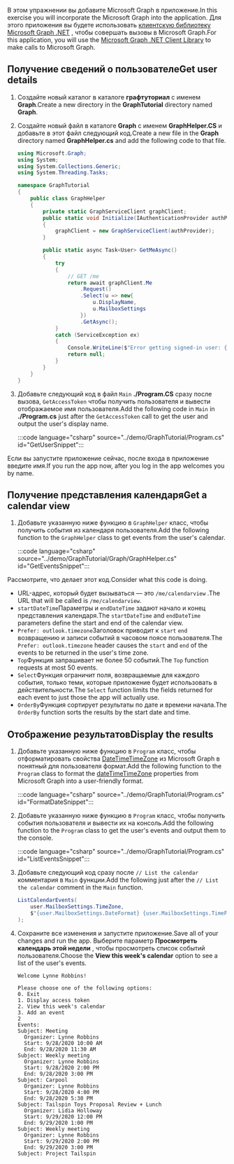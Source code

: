 <!-- markdownlint-disable MD002 MD041 -->

<span data-ttu-id="fa423-101">В этом упражнении вы добавите Microsoft Graph в приложение.</span><span class="sxs-lookup"><span data-stu-id="fa423-101">In this exercise you will incorporate the Microsoft Graph into the application.</span></span> <span data-ttu-id="fa423-102">Для этого приложения вы будете использовать [клиентскую библиотеку Microsoft Graph .NET](https://github.com/microsoftgraph/msgraph-sdk-dotnet) , чтобы совершать вызовы в Microsoft Graph.</span><span class="sxs-lookup"><span data-stu-id="fa423-102">For this application, you will use the [Microsoft Graph .NET Client Library](https://github.com/microsoftgraph/msgraph-sdk-dotnet) to make calls to Microsoft Graph.</span></span>

## <a name="get-user-details"></a><span data-ttu-id="fa423-103">Получение сведений о пользователе</span><span class="sxs-lookup"><span data-stu-id="fa423-103">Get user details</span></span>

1. <span data-ttu-id="fa423-104">Создайте новый каталог в каталоге **графтуториал** с именем **Graph**.</span><span class="sxs-lookup"><span data-stu-id="fa423-104">Create a new directory in the **GraphTutorial** directory named **Graph**.</span></span>
1. <span data-ttu-id="fa423-105">Создайте новый файл в каталоге **Graph** с именем **GraphHelper.CS** и добавьте в этот файл следующий код.</span><span class="sxs-lookup"><span data-stu-id="fa423-105">Create a new file in the **Graph** directory named **GraphHelper.cs** and add the following code to that file.</span></span>

    ```csharp
    using Microsoft.Graph;
    using System;
    using System.Collections.Generic;
    using System.Threading.Tasks;

    namespace GraphTutorial
    {
        public class GraphHelper
        {
            private static GraphServiceClient graphClient;
            public static void Initialize(IAuthenticationProvider authProvider)
            {
                graphClient = new GraphServiceClient(authProvider);
            }

            public static async Task<User> GetMeAsync()
            {
                try
                {
                    // GET /me
                    return await graphClient.Me
                        .Request()
                        .Select(u => new{
                            u.DisplayName,
                            u.MailboxSettings
                        })
                        .GetAsync();
                }
                catch (ServiceException ex)
                {
                    Console.WriteLine($"Error getting signed-in user: {ex.Message}");
                    return null;
                }
            }
        }
    }
    ```

1. <span data-ttu-id="fa423-106">Добавьте следующий код в файл `Main` **./Program.CS** сразу после вызова, `GetAccessToken` чтобы получить пользователя и вывести отображаемое имя пользователя.</span><span class="sxs-lookup"><span data-stu-id="fa423-106">Add the following code in `Main` in **./Program.cs** just after the `GetAccessToken` call to get the user and output the user's display name.</span></span>

    :::code language="csharp" source="../demo/GraphTutorial/Program.cs" id="GetUserSnippet":::

<span data-ttu-id="fa423-107">Если вы запустите приложение сейчас, после входа в приложение введите имя.</span><span class="sxs-lookup"><span data-stu-id="fa423-107">If you run the app now, after you log in the app welcomes you by name.</span></span>

## <a name="get-a-calendar-view"></a><span data-ttu-id="fa423-108">Получение представления календаря</span><span class="sxs-lookup"><span data-stu-id="fa423-108">Get a calendar view</span></span>

1. <span data-ttu-id="fa423-109">Добавьте указанную ниже функцию в `GraphHelper` класс, чтобы получить события из календаря пользователя.</span><span class="sxs-lookup"><span data-stu-id="fa423-109">Add the following function to the `GraphHelper` class to get events from the user's calendar.</span></span>

    :::code language="csharp" source="../demo/GraphTutorial/Graph/GraphHelper.cs" id="GetEventsSnippet":::

<span data-ttu-id="fa423-110">Рассмотрите, что делает этот код.</span><span class="sxs-lookup"><span data-stu-id="fa423-110">Consider what this code is doing.</span></span>

- <span data-ttu-id="fa423-111">URL-адрес, который будет вызываться — это `/me/calendarview` .</span><span class="sxs-lookup"><span data-stu-id="fa423-111">The URL that will be called is `/me/calendarview`.</span></span>
- <span data-ttu-id="fa423-112">`startDateTime`Параметры и `endDateTime` задают начало и конец представления календаря.</span><span class="sxs-lookup"><span data-stu-id="fa423-112">The `startDateTime` and `endDateTime` parameters define the start and end of the calendar view.</span></span>
- <span data-ttu-id="fa423-113">`Prefer: outlook.timezone`Заголовок приводит к `start` `end` возвращению и записи событий в часовом поясе пользователя.</span><span class="sxs-lookup"><span data-stu-id="fa423-113">The `Prefer: outlook.timezone` header causes the `start` and `end` of the events to be returned in the user's time zone.</span></span>
- <span data-ttu-id="fa423-114">`Top`Функция запрашивает не более 50 событий.</span><span class="sxs-lookup"><span data-stu-id="fa423-114">The `Top` function requests at most 50 events.</span></span>
- <span data-ttu-id="fa423-115">`Select`Функция ограничит поля, возвращаемые для каждого события, только теми, которые приложение будет использовать в действительности.</span><span class="sxs-lookup"><span data-stu-id="fa423-115">The `Select` function limits the fields returned for each event to just those the app will actually use.</span></span>
- <span data-ttu-id="fa423-116">`OrderBy`Функция сортирует результаты по дате и времени начала.</span><span class="sxs-lookup"><span data-stu-id="fa423-116">The `OrderBy` function sorts the results by the start date and time.</span></span>

## <a name="display-the-results"></a><span data-ttu-id="fa423-117">Отображение результатов</span><span class="sxs-lookup"><span data-stu-id="fa423-117">Display the results</span></span>

1. <span data-ttu-id="fa423-118">Добавьте указанную ниже функцию в `Program` класс, чтобы отформатировать свойства [DateTimeTimeZone](/graph/api/resources/datetimetimezone?view=graph-rest-1.0) из Microsoft Graph в понятный для пользователя формат.</span><span class="sxs-lookup"><span data-stu-id="fa423-118">Add the following function to the `Program` class to format the [dateTimeTimeZone](/graph/api/resources/datetimetimezone?view=graph-rest-1.0) properties from Microsoft Graph into a user-friendly format.</span></span>

    :::code language="csharp" source="../demo/GraphTutorial/Program.cs" id="FormatDateSnippet":::

1. <span data-ttu-id="fa423-119">Добавьте указанную ниже функцию в `Program` класс, чтобы получить события пользователя и вывести их на консоль.</span><span class="sxs-lookup"><span data-stu-id="fa423-119">Add the following function to the `Program` class to get the user's events and output them to the console.</span></span>

    :::code language="csharp" source="../demo/GraphTutorial/Program.cs" id="ListEventsSnippet":::

1. <span data-ttu-id="fa423-120">Добавьте следующий код сразу после `// List the calendar` комментария в `Main` функции.</span><span class="sxs-lookup"><span data-stu-id="fa423-120">Add the following just after the `// List the calendar` comment in the `Main` function.</span></span>

    ```csharp
    ListCalendarEvents(
        user.MailboxSettings.TimeZone,
        $"{user.MailboxSettings.DateFormat} {user.MailboxSettings.TimeFormat}"
    );
    ```

1. <span data-ttu-id="fa423-121">Сохраните все изменения и запустите приложение.</span><span class="sxs-lookup"><span data-stu-id="fa423-121">Save all of your changes and run the app.</span></span> <span data-ttu-id="fa423-122">Выберите параметр **Просмотреть календарь этой недели** , чтобы просмотреть список событий пользователя.</span><span class="sxs-lookup"><span data-stu-id="fa423-122">Choose the **View this week's calendar** option to see a list of the user's events.</span></span>

    ```Shell
    Welcome Lynne Robbins!

    Please choose one of the following options:
    0. Exit
    1. Display access token
    2. View this week's calendar
    3. Add an event
    2
    Events:
    Subject: Meeting
      Organizer: Lynne Robbins
      Start: 9/28/2020 10:00 AM
      End: 9/28/2020 11:30 AM
    Subject: Weekly meeting
      Organizer: Lynne Robbins
      Start: 9/28/2020 2:00 PM
      End: 9/28/2020 3:00 PM
    Subject: Carpool
      Organizer: Lynne Robbins
      Start: 9/28/2020 4:00 PM
      End: 9/28/2020 5:30 PM
    Subject: Tailspin Toys Proposal Review + Lunch
      Organizer: Lidia Holloway
      Start: 9/29/2020 12:00 PM
      End: 9/29/2020 1:00 PM
    Subject: Weekly meeting
      Organizer: Lynne Robbins
      Start: 9/29/2020 2:00 PM
      End: 9/29/2020 3:00 PM
    Subject: Project Tailspin
    ```
